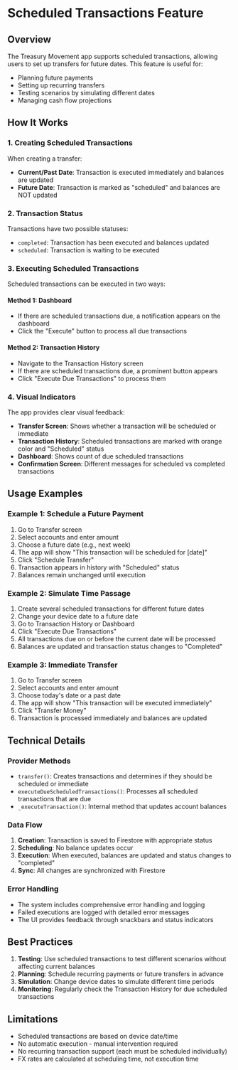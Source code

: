 # Scheduled Transactions Feature

## Overview

The Treasury Movement app supports scheduled transactions, allowing users to set up transfers for future dates. This feature is useful for:

- Planning future payments
- Setting up recurring transfers
- Testing scenarios by simulating different dates
- Managing cash flow projections

## How It Works

### 1. Creating Scheduled Transactions

When creating a transfer:
- **Current/Past Date**: Transaction is executed immediately and balances are updated
- **Future Date**: Transaction is marked as "scheduled" and balances are NOT updated

### 2. Transaction Status

Transactions have two possible statuses:
- `completed`: Transaction has been executed and balances updated
- `scheduled`: Transaction is waiting to be executed

### 3. Executing Scheduled Transactions

Scheduled transactions can be executed in two ways:

#### Method 1: Dashboard
- If there are scheduled transactions due, a notification appears on the dashboard
- Click the "Execute" button to process all due transactions

#### Method 2: Transaction History
- Navigate to the Transaction History screen
- If there are scheduled transactions due, a prominent button appears
- Click "Execute Due Transactions" to process them

### 4. Visual Indicators

The app provides clear visual feedback:

- **Transfer Screen**: Shows whether a transaction will be scheduled or immediate
- **Transaction History**: Scheduled transactions are marked with orange color and "Scheduled" status
- **Dashboard**: Shows count of due scheduled transactions
- **Confirmation Screen**: Different messages for scheduled vs completed transactions

## Usage Examples

### Example 1: Schedule a Future Payment
1. Go to Transfer screen
2. Select accounts and enter amount
3. Choose a future date (e.g., next week)
4. The app will show "This transaction will be scheduled for [date]"
5. Click "Schedule Transfer"
6. Transaction appears in history with "Scheduled" status
7. Balances remain unchanged until execution

### Example 2: Simulate Time Passage
1. Create several scheduled transactions for different future dates
2. Change your device date to a future date
3. Go to Transaction History or Dashboard
4. Click "Execute Due Transactions"
5. All transactions due on or before the current date will be processed
6. Balances are updated and transaction status changes to "Completed"

### Example 3: Immediate Transfer
1. Go to Transfer screen
2. Select accounts and enter amount
3. Choose today's date or a past date
4. The app will show "This transaction will be executed immediately"
5. Click "Transfer Money"
6. Transaction is processed immediately and balances are updated

## Technical Details

### Provider Methods

- `transfer()`: Creates transactions and determines if they should be scheduled or immediate
- `executeDueScheduledTransactions()`: Processes all scheduled transactions that are due
- `_executeTransaction()`: Internal method that updates account balances

### Data Flow

1. **Creation**: Transaction is saved to Firestore with appropriate status
2. **Scheduling**: No balance updates occur
3. **Execution**: When executed, balances are updated and status changes to "completed"
4. **Sync**: All changes are synchronized with Firestore

### Error Handling

- The system includes comprehensive error handling and logging
- Failed executions are logged with detailed error messages
- The UI provides feedback through snackbars and status indicators

## Best Practices

1. **Testing**: Use scheduled transactions to test different scenarios without affecting current balances
2. **Planning**: Schedule recurring payments or future transfers in advance
3. **Simulation**: Change device dates to simulate different time periods
4. **Monitoring**: Regularly check the Transaction History for due scheduled transactions

## Limitations

- Scheduled transactions are based on device date/time
- No automatic execution - manual intervention required
- No recurring transaction support (each must be scheduled individually)
- FX rates are calculated at scheduling time, not execution time 